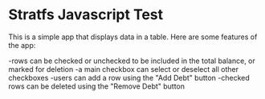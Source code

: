 # Stratfs Javascript Test

This is a simple app that displays data in a table. Here are some features of the app:

-rows can be checked or unchecked to be included in the total balance, or marked for deletion
-a main checkbox can select or deselect all other checkboxes
-users can add a row using the "Add Debt" button
-checked rows can be deleted using the "Remove Debt" button




